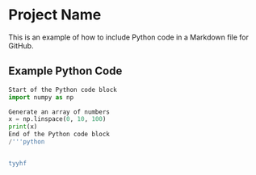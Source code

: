 # Project Name

This is an example of how to include Python code in a Markdown file for GitHub.

## Example Python Code

```python
Start of the Python code block
import numpy as np

Generate an array of numbers
x = np.linspace(0, 10, 100)
print(x)
End of the Python code block
/'''python


tyyhf
